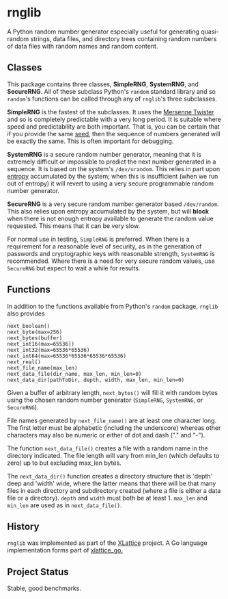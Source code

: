 <h1 class="libTop">rnglib</h1>

A Python random number generator especially useful for generating
quasi-random strings, data files, and directory trees containing
random numbers of data files with random names and random content.

## Classes

This package contains three classes, **SimpleRNG**, **SystemRNG**,
and **SecureRNG**.  All of these subclass Python's `random` standard
library and so `random`'s functions can be called through any
of `rnglib`'s three subclasses.

**SimpleRNG** is the fastest of the subclasses.  It uses the
[Mersenne Twister](https://en.wikipedia.org/wiki/Mersenne_Twister)
and so is completely predictable with a very long period.
It is suitable where speed and predictability are both important.
That is, you can be certain that if you provide the same
[seed](https://en.wikipedia.org/wiki/Random_seed),
then the sequence of numbers generated will be exactly the same.  This is
often important for debugging.

**SystemRNG** is a secure random number generator, meaning that it is
extremely difficult or impossible to predict the next number
generated in a sequence.  It is based on the system's `/dev/urandom`.
This relies in part upon
[entropy](https://en.wikipedia.org/wiki/Entropy (Computing))
accumulated by the system; when
this is insufficient (when we run out of entropy) it will revert to using
a very secure programmable random number generator.

**SecureRNG** is a very secure random number generator based
`/dev/random`.  This also relies upon entropy accumulated by the
system, but will **block** when there is not enough entropy available
to generate the random value requested.  This means that it can be
very slow.

For normal use in testing, `SimpleRNG` is preferred.  When there is
a requirement for a reasonable level of security, as in the
generation of passwords and cryptographic keys with reasonable
strength, `SystemRNG` is recommended.  Where there is a need for
very secure random values, use `SecureRNG` but expect to wait a
while for results.

## Functions

In addition to the functions available from Python's `random` package,
`rnglib` also provides

	next_boolean()
	next_byte(max=256)
	next_bytes(buffer)
	next_int16(max=65536])
	next_int32(max=65536*65536)
	next_int64(max=65536*65536*65536*65536)
	next_real()
	next_file_name(max_len)
	next_data_file(dir_name, max_len, min_len=0)
	next_data_dir(pathToDir, depth, width, max_len, min_len=0)

Given a buffer of arbitrary length, `next_bytes()` will fill it with random
bytes using the chosen random number generator (`SimpleRNG`, `SystemRNG`,
or `SecureRNG`).

File names generated by `next_file_name()` are at least one character long.
The first letter must be alphabetic (including the underscore)
whereas other characters may also be numeric or either of dot and dash
("." and "-").

The function `next_data_file()` creates a file with a random name in the
directory indicated.  The file length will vary from min_len (which
defaults to zero) up to but excluding max_len bytes.

The `next_data_dir()` function creates a directory structure that is
'depth' deep and 'width' wide, where the latter means that there
will be that many files in each directory and subdirectory created
(where a file is either a data file or a directory). `depth` and
`width` must both be at least 1.  `max_len` and `min_len` are used as in
`next_data_file()`.

## History

`rnglib` was implemented as part of the
[XLattice](http://www.xlattice.org)
project.  A Go language implementation forms part of
[xlattice_go.](https://github.com/jddixon/xlattice_go)

## Project Status

Stable, good benchmarks.


